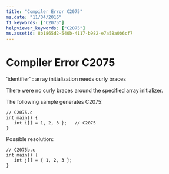 ```yaml
---
title: "Compiler Error C2075"
ms.date: "11/04/2016"
f1_keywords: ["C2075"]
helpviewer_keywords: ["C2075"]
ms.assetid: 8b1865d2-540b-4117-b982-e7a58a0b6cf7
---
```

# Compiler Error C2075

'identifier' : array initialization needs curly braces

There were no curly braces around the specified array initializer.

The following sample generates C2075:

```
// C2075.c
int main() {
   int i[] = 1, 2, 3 };   // C2075
}
```

Possible resolution:

```
// C2075b.c
int main() {
   int j[] = { 1, 2, 3 };
}
```